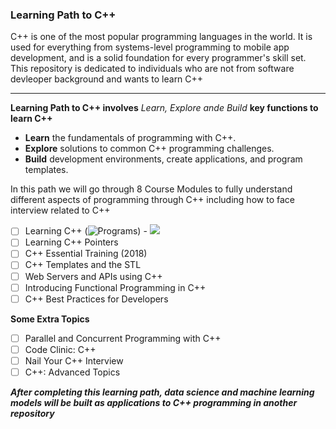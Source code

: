 ### Learning Path to C++

C++ is one of the most popular programming languages in the world. It is used for everything from systems-level programming to mobile app development, and is a solid foundation for every programmer's skill set. This repository is dedicated to individuals who are not from software devleoper background and wants to learn C++

--------------------------------------------------------------------------------------------------------------------------------------------------------------------

**Learning Path to C++ involves** *Learn, Explore ande Build* **key functions to learn C++**

  * **Learn** the fundamentals of programming with C++.
  * **Explore** solutions to common C++ programming challenges.
  * **Build** development environments, create applications, and program templates.

In this path we will go through 8 Course Modules to fully understand different aspects of programming through C++ including how to face interview related to C++

   - [ ] Learning C++ (![Programs](https://github.com/worklifesg/Learning-Path-to-Cpp/tree/main/Course%201%20-%20Learning%20C%2B%2B)) - ![](https://img.shields.io/badge/In_Progress-Jan_2021-yellow)
   - [ ] Learning C++ Pointers
   - [ ] C++ Essential Training (2018)
   - [ ] C++ Templates and the STL
   - [ ] Web Servers and APIs using C++
   - [ ] Introducing Functional Programming in C++
   - [ ] C++ Best Practices for Developers
   
**Some Extra Topics**

   - [ ] Parallel and Concurrent Programming with C++
   - [ ] Code Clinic: C++
   - [ ] Nail Your C++ Interview
   - [ ] C++: Advanced Topics

***After completing this learning path, data science and machine learning models will be built as applications to C++ programming in another repository***
